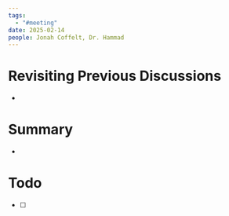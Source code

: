 ```yaml
---
tags:
  - "#meeting"
date: 2025-02-14
people: Jonah Coffelt, Dr. Hammad
---
```

# Revisiting Previous Discussions
- 

# Summary
- 

# Todo
- [ ]     